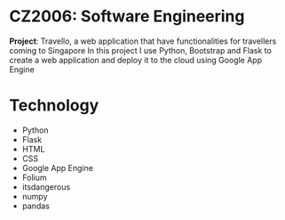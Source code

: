 # CZ2006: Software Engineering
__Project__: Travello, a web application that have functionalities for travellers coming to Singapore
In this project I use Python, Bootstrap and Flask to create a web application and deploy it to the cloud using Google App Engine

# Technology
- Python
- Flask
- HTML
- CSS
- Google App Engine
- Folium
- itsdangerous
- numpy
- pandas
